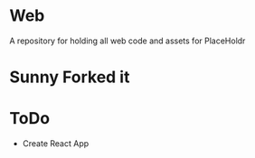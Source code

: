 # Web
A repository for holding all web code and assets for PlaceHoldr

# Sunny Forked it

# ToDo
- Create React App